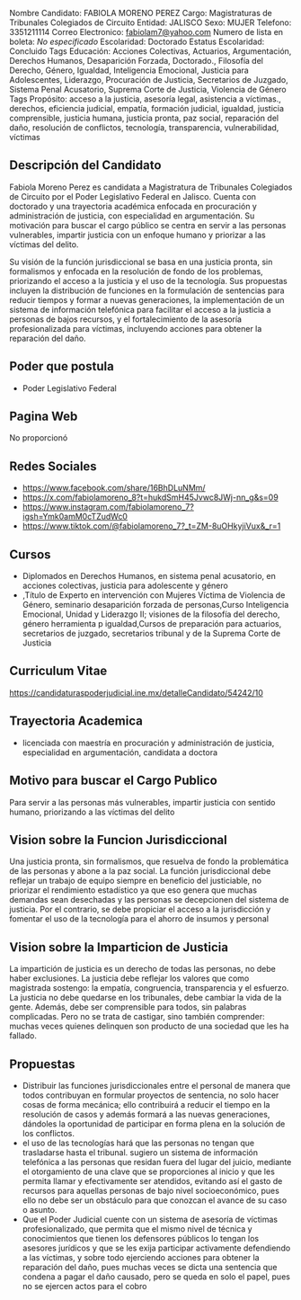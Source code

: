 Nombre Candidato: FABIOLA MORENO PEREZ
Cargo: Magistraturas de Tribunales Colegiados de Circuito
Entidad: JALISCO
Sexo: MUJER
Telefono: 3351211114
Correo Electronico: fabiolam7@yahoo.com
Numero de lista en boleta: *No especificado*
Escolaridad: Doctorado
Estatus Escolaridad: Concluido
Tags Educación: Acciones Colectivas, Actuarios, Argumentación, Derechos Humanos, Desaparición Forzada, Doctorado., Filosofía del Derecho, Género, Igualdad, Inteligencia Emocional, Justicia para Adolescentes, Liderazgo, Procuración de Justicia, Secretarios de Juzgado, Sistema Penal Acusatorio, Suprema Corte de Justicia, Violencia de Género
Tags Propósito: acceso a la justicia, asesoría legal, asistencia a víctimas., derechos, eficiencia judicial, empatía, formación judicial, igualdad, justicia comprensible, justicia humana, justicia pronta, paz social, reparación del daño, resolución de conflictos, tecnología, transparencia, vulnerabilidad, víctimas


## Descripción del Candidato 

Fabiola Moreno Perez es candidata a Magistratura de Tribunales Colegiados de Circuito por el Poder Legislativo Federal en Jalisco. Cuenta con doctorado y una trayectoria académica enfocada en procuración y administración de justicia, con especialidad en argumentación. Su motivación para buscar el cargo público se centra en servir a las personas vulnerables, impartir justicia con un enfoque humano y priorizar a las víctimas del delito. 

Su visión de la función jurisdiccional se basa en una justicia pronta, sin formalismos y enfocada en la resolución de fondo de los problemas, priorizando el acceso a la justicia y el uso de la tecnología. Sus propuestas incluyen la distribución de funciones en la formulación de sentencias para reducir tiempos y formar a nuevas generaciones, la implementación de un sistema de información telefónica para facilitar el acceso a la justicia a personas de bajos recursos, y el fortalecimiento de la asesoría profesionalizada para víctimas, incluyendo acciones para obtener la reparación del daño.


## Poder que postula

- Poder Legislativo Federal


## Pagina Web

No proporcionó


## Redes Sociales

- https://www.facebook.com/share/16BhDLuNMm/
- https://x.com/fabiolamoreno_8?t=hukdSmH45Jvwc8JWj-nn_g&s=09
- https://www.instagram.com/fabiolamoreno_7?igsh=Ymk0amM0cTZudWc0
- https://www.tiktok.com/@fabiolamoreno_7?_t=ZM-8uOHkyjiVux&_r=1


## Cursos

- Diplomados en Derechos Humanos, en sistema penal acusatorio, en acciones colectivas, justicia para adolescente y género
- ,Título de Experto en intervención con Mujeres Víctima de Violencia de Género, seminario desaparición forzada de personas,Curso Inteligencia Emocional, Unidad y Liderazgo II; visiones de la filosofía del derecho, género herramienta p igualdad,Cursos de preparación para actuarios, secretarios de juzgado, secretarios tribunal y de la Suprema Corte de Justicia


## Curriculum Vitae

https://candidaturaspoderjudicial.ine.mx/detalleCandidato/54242/10


## Trayectoria Academica

- licenciada con maestría en procuración y administración de justicia, especialidad en argumentación, candidata a doctora


## Motivo para buscar el Cargo Publico

Para servir a las personas más vulnerables, impartir justicia con sentido humano, priorizando a las víctimas del delito


## Vision sobre la Funcion Jurisdiccional

Una justicia pronta, sin formalismos, que resuelva de fondo la problemática de las personas y abone a la paz social. La función jurisdiccional debe reflejar un trabajo de equipo siempre en beneficio del justiciable, no priorizar el rendimiento estadístico ya que eso genera que muchas demandas sean desechadas y las personas se decepcionen del sistema de justicia. Por el contrario, se debe propiciar el acceso a la jurisdicción y fomentar el uso de la tecnología para el ahorro de insumos y personal


## Vision sobre la Imparticion de Justicia

La impartición de justicia es un derecho de todas las personas, no debe haber exclusiones. La justicia debe reflejar los valores que como magistrada sostengo: la empatía, congruencia, transparencia y el esfuerzo. La justicia no debe quedarse en los tribunales, debe cambiar la vida de la gente. Además, debe ser comprensible para todos, sin palabras complicadas. Pero no se trata de castigar, sino también comprender: muchas veces quienes delinquen son producto de una sociedad que les ha fallado.


## Propuestas

- Distribuir las funciones jurisdiccionales entre el personal de manera que todos contribuyan en formular proyectos de sentencia, no solo hacer cosas de forma mecánica; ello contribuirá a reducir el tiempo en la resolución de casos y además formará a las nuevas generaciones, dándoles la oportunidad de participar en forma plena en la solución de los conflictos.
- el uso de las tecnologías hará que las personas no tengan que trasladarse hasta el tribunal. sugiero un sistema de información telefónica a las personas que residan fuera del lugar del juicio, mediante el otorgamiento de una clave que se proporciones al inicio y que les permita llamar y efectivamente ser atendidos, evitando así el gasto de recursos para aquellas personas de bajo nivel socioeconómico, pues ello no debe ser un obstáculo para que conozcan el avance de su caso o asunto.
- Que el Poder Judicial cuente con un sistema de asesoría de víctimas profesionalizado, que permita que el mismo nivel de técnica y conocimientos que tienen los defensores públicos lo tengan los asesores jurídicos y que se les exija participar activamente defendiendo a las víctimas, y sobre todo ejerciendo acciones para obtener la reparación del daño, pues muchas veces se dicta una sentencia que condena a pagar el daño causado, pero se queda en solo el papel, pues no se ejercen actos para el cobro

